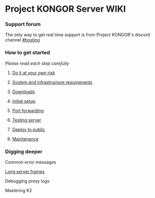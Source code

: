 # Project KONGOR Server WIKI

### Support forum

The only way to get real time support is from Project KONGOR's discord channel [#hosting](https://discord.com/channels/991034716360687637/1018466634408673340)

### How to get started 

_Please read each step carefully_

1. [Do it at your own risk](basics/risks.md)

2. [System and infrastructure requirements](basics/system-and-infra.md)

3. [Downloads](basics/downloads.md)

4. [Initial setup](basics/initial-setup.md)

5. [Port forwarding](basics/port-forwarding.md)

6. [Testing server](basics/testing.md)

7. [Deploy to public](basics/deploy-to-public.md)

8. [Maintenance](basics/maintenance.md)

### Digging deeper

Common error messages

[Long server frames](deeper/long-server-frames.md)

Debugging proxy logs

Mastering K2
